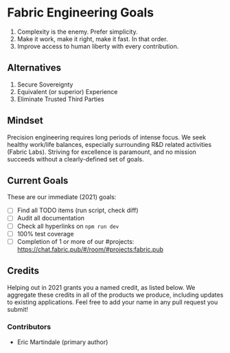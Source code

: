 # Fabric Engineering Goals

1. Complexity is the enemy.  Prefer simplicity.
2. Make it work, make it right, make it fast.  In that order.
3. Improve access to human liberty with every contribution.

## Alternatives
1. Secure Sovereignty
2. Equivalent (or superior) Experience
3. Eliminate Trusted Third Parties

## Mindset
Precision engineering requires long periods of intense focus.  We seek healthy work/life balances,
especially surrounding R&D related activities (Fabric Labs).  Striving for excellence is paramount,
and no mission succeeds without a clearly-defined set of goals.

## Current Goals
These are our immediate (2021) goals:

- [ ] Find all TODO items (run script, check diff)
- [ ] Audit all documentation
- [ ] Check all hyperlinks on `npm run dev`
- [ ] 100% test coverage
- [ ] Completion of 1 or more of our #projects: https://chat.fabric.pub/#/room/#projects:fabric.pub

## Credits
Helping out in 2021 grants you a named credit, as listed below.  We aggregate these credits in
all of the products we produce, including updates to existing applications.  Feel free to add
your name in any pull request you submit!

### Contributors
- Eric Martindale (primary author)

